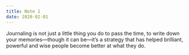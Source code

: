 ```yaml
---
title: Note 1
date: 2020-02-01 
---
```

Journaling is not just a little thing you do to pass the time, to write down your memories—though it can be—it’s a strategy that has helped brilliant, powerful and wise people become better at what they do. 
 